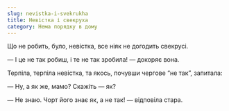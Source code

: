 ```yaml
---
slug: nevistka-i-svekrukha
title: Невістка і свекруха
category: Нема порядку в дому
---
```

Що не робить, було, невістка, все ніяк не догодить свекрусі.

— І це не так робиш, і те не так зробила! — докоряє вона.

Терпіла, терпіла невістка, та якось, почувши чергове “не так”, запитала:

— Ну, а як же, мамо? Скажіть — як?

— Не знаю. Чорт його знає як, а не так! — відповіла стара.
